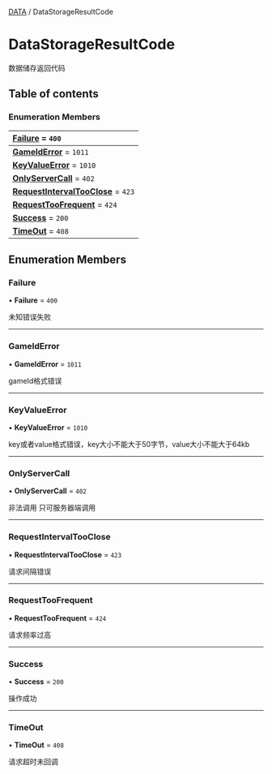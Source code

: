 [DATA](../groups/Core.DATA.md) / DataStorageResultCode

# DataStorageResultCode <Badge type="tip" text="Enumeration" /> <Score text="DataStorageResultCode" />

<span class="content-big">

数据储存返回代码

</span>

## Table of contents

### Enumeration Members <Score text="Enumeration" /> 
| **[Failure](mw.DataStorageResultCode.md#failure)** = ``400``  |
| :----- |
| **[GameIdError](mw.DataStorageResultCode.md#gameiderror)** = ``1011`` |
| **[KeyValueError](mw.DataStorageResultCode.md#keyvalueerror)** = ``1010`` |
| **[OnlyServerCall](mw.DataStorageResultCode.md#onlyservercall)** = ``402`` |
| **[RequestIntervalTooClose](mw.DataStorageResultCode.md#requestintervaltooclose)** = ``423`` |
| **[RequestTooFrequent](mw.DataStorageResultCode.md#requesttoofrequent)** = ``424`` |
| **[Success](mw.DataStorageResultCode.md#success)** = ``200`` |
| **[TimeOut](mw.DataStorageResultCode.md#timeout)** = ``408`` |

## Enumeration Members

### Failure <Score text="Failure" /> 

• **Failure** = ``400``

未知错误失败

___

### GameIdError <Score text="GameIdError" /> 

• **GameIdError** = ``1011``

gameId格式错误

___

### KeyValueError <Score text="KeyValueError" /> 

• **KeyValueError** = ``1010``

key或者value格式错误，key大小不能大于50字节，value大小不能大于64kb

___

### OnlyServerCall <Score text="OnlyServerCall" /> 

• **OnlyServerCall** = ``402``

非法调用 只可服务器端调用

___

### RequestIntervalTooClose <Score text="RequestIntervalTooClose" /> 

• **RequestIntervalTooClose** = ``423``

请求间隔错误

___

### RequestTooFrequent <Score text="RequestTooFrequent" /> 

• **RequestTooFrequent** = ``424``

请求频率过高

___

### Success <Score text="Success" /> 

• **Success** = ``200``

操作成功

___

### TimeOut <Score text="TimeOut" /> 

• **TimeOut** = ``408``

请求超时未回调

